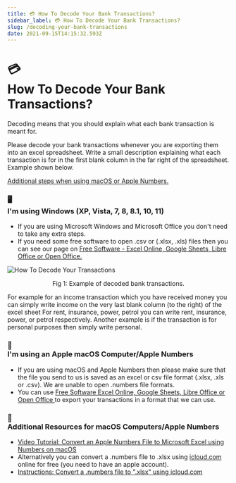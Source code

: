 ```yaml
---
title: 💳 How To Decode Your Bank Transactions? 
sidebar_label: 💳 How To Decode Your Bank Transactions? 
slug: /decoding-your-bank-transactions
date: 2021-09-15T14:15:32.593Z
---
```

# <div class="emoji">💳</div> How To Decode Your Bank Transactions? 

Decoding means that you should explain what each bank transaction is meant for.

Please decode your bank transactions whenever you are exporting them into an excel spreadsheet.
Write a small description explaining what each transaction is for in the first blank column in the far right of the spreadsheet. Example shown below.

[Additional steps when using macOS or Apple Numbers.](decoding-your-bank-transactions#im-using-an-apple-macos-computerapple-numbers)

### <div class="emoji">🖥️</div> I'm using Windows (XP, Vista, 7, 8, 8.1, 10, 11)
* If you are using Microsoft Windows and Microsoft Office you don't need to take any extra steps.
* If you need some free software to open .csv or (.xlsx, .xls) files then you can see our page on [Free Software - Excel Online, Google Sheets, Libre Office or Open Office. ](2021-10-13-what-software-do-you-use-📦.md)

![How To Decode Your Transactions](/img/decode.png)

<p align="center">
Fig 1: Example of decoded bank transactions.
</p>

For example for an income transaction which you have received money you can simply write income on the very last blank column (to the right) of the excel sheet
For rent, insurance, power, petrol you can write rent, insurance, power, or petrol respectively.
Another example is if the transaction is for personal purposes then simply write personal.

### <div class="emoji">🍎</div> I'm using an Apple macOS Computer/Apple Numbers
* If you are using macOS and Apple Numbers then please make sure that the file you send to us is saved as an excel or csv file format (.xlsx, .xls or .csv). We are unable to open .numbers file formats. 
* You can use [Free Software Excel Online, Google Sheets, Libre Office or Open Office ](2021-10-13-what-software-do-you-use-📦.md) to export your transactions in a format that we can use.

### <div class="emoji">🍏</div> Additional Resources for macOS Computers/Apple Numbers 
* [Video Tutorial: Convert an Apple Numbers File to Microsoft Excel using Numbers on macOS](https://youtu.be/VXr6zBATvzE?t=10)
* Alternatively you can convert a .numbers file to .xlsx using [icloud.com](https://icloud.com) online for free (you need to have an apple account).
* [Instructions: Convert a .numbers file to ".xlsx" using icloud.com](https://support.apple.com/en-us/HT205391#numbersforicloud) 